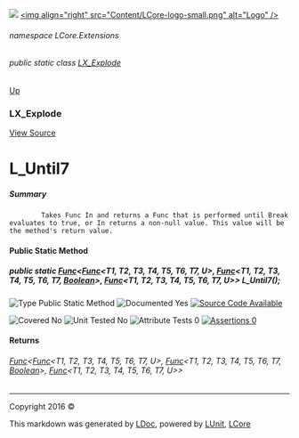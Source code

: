 ![](Content/LCore-banner-small.png "")
[&lt;img align=&quot;right&quot; src=&quot;Content/LCore-logo-small.png&quot; alt=&quot;Logo&quot; /&gt;](../README.md)

###### namespace LCore.Extensions

###### public static class [LX_Explode](docs/LX_Explode.md)
[Up](docs/LX_Explode.md)

### LX_Explode
[View Source](Dynamic%20Code/CodeExplode/LX_Explode.cs)

# L_Until7

##### Summary

            Takes Func In and returns a Func that is performed until Break evaluates to true, or In returns a non-null value. This value will be the method's return value.
            

#### Public Static Method

##### public static <a href="https://msdn.microsoft.com/en-us/library/bb534647.aspx" alt="" target="_blank">Func</a>&lt;<a href="https://msdn.microsoft.com/en-us/library/dd289456.aspx" alt="" target="_blank">Func</a>&lt;T1, T2, T3, T4, T5, T6, T7, U&gt;, <a href="https://msdn.microsoft.com/en-us/library/dd289456.aspx" alt="" target="_blank">Func</a>&lt;T1, T2, T3, T4, T5, T6, T7, <a href="https://msdn.microsoft.com/en-us/library/system.boolean.aspx" alt="">Boolean</a>&gt;, <a href="https://msdn.microsoft.com/en-us/library/dd289456.aspx" alt="" target="_blank">Func</a>&lt;T1, T2, T3, T4, T5, T6, T7, U&gt;&gt; L_Until7();

![Type Public Static Method](http://b.repl.ca/v1/Type-Public%20Static%20Method-blue.png "")     ![Documented Yes](http://b.repl.ca/v1/Documented-Yes-brightgreen.png "") [![Source Code Available](http://b.repl.ca/v1/Source%20Code-Available-brightgreen.png "")](Dynamic%20Code/CodeExplode/LX_Explode.cs#L5301)

![Covered No](http://b.repl.ca/v1/Covered-No-red.png "") ![Unit Tested No](http://b.repl.ca/v1/Unit%20Tested-No-lightgrey.png "") ![Attribute Tests 0](http://b.repl.ca/v1/Attribute%20Tests-0-lightgrey.png "") [![Assertions 0](http://b.repl.ca/v1/Assertions-0-lightgrey.png "")](Dynamic%20Code/CodeExplode/LX_Explode.cs)

#### Returns

###### <a href="https://msdn.microsoft.com/en-us/library/bb534647.aspx" alt="" target="_blank">Func</a>&lt;<a href="https://msdn.microsoft.com/en-us/library/dd289456.aspx" alt="" target="_blank">Func</a>&lt;T1, T2, T3, T4, T5, T6, T7, U&gt;, <a href="https://msdn.microsoft.com/en-us/library/dd289456.aspx" alt="" target="_blank">Func</a>&lt;T1, T2, T3, T4, T5, T6, T7, [Boolean](https://msdn.microsoft.com/en-us/library/system.boolean.aspx)&gt;, <a href="https://msdn.microsoft.com/en-us/library/dd289456.aspx" alt="" target="_blank">Func</a>&lt;T1, T2, T3, T4, T5, T6, T7, U&gt;&gt;



---

Copyright 2016 &copy; [](../README.md) [](../TableOfContents.md)

This markdown was generated by [LDoc](https://github.com/CodeSingularity/LDoc), powered by [LUnit](https://github.com/CodeSingularity/LUnit), [LCore](https://github.com/CodeSingularity/LCore)
